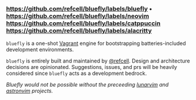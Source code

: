 ### https://github.com/refcell/bluefly/labels/bluefly • https://github.com/refcell/bluefly/labels/neovim https://github.com/refcell/bluefly/labels/catppuccin https://github.com/refcell/bluefly/labels/alacritty

`bluefly` is a one-shot [Vagrant][vagrant-url] engine for bootstrapping batteries-included development environments.

[vagrant-url]: https://developer.hashicorp.com/vagrant

`bluefly` is entirely built and maintained by [@refcell](https://github.com/refcell).
Design and architecture decisions are opinionated.
Suggestions, issues, and prs will be heavily considered since `bluefly` acts as a development bedrock. 

*Bluefly would not be possible without the preceeding [lunarvim][lvim-url] and [astronvim][astronvim-url] projects.*

[lvim-url]: https://www.lunarvim.org/
[astronvim-url]: https://docs.astronvim.com/
